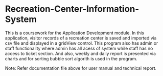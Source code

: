 # Recreation-Center-Information-System
This is a coursework for the Application Development module. In this application,
visitor records of a recreation center is saved and imported via csv file and displayed
in a gridView control. This program also has admin or staff functionality where admin has
all acess of system while staff has no access to ticket section. And also,
weekly and daily report is presented via  charts and for sorting bubble sort algorith is used in the program.

Note: Refer documentation file above for user manual and technical report.
